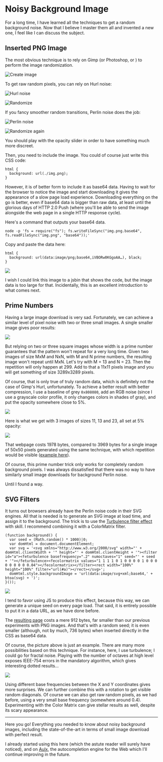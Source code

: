 # Noisy Background Image

For a long time, I have learned all the techniques to get a random background noise. Now that I believe I master them all and invented a new one, I feel like I can discuss the subject.

## Inserted PNG Image

The most obvious technique is to rely on Gimp (or Photoshop, or <insert your bitmap image doctoring progam>) to perform the image randomization.

![Create image](https://31.media.tumblr.com/523bb82392d8c333e41f71aa898f1d7b/tumblr_inline_nczepogDve1qmhxug.png)

To get raw random pixels, you can rely on Hurl noise:

![Hurl noise](https://31.media.tumblr.com/0cc96975b393845b33c9e6f636eb324b/tumblr_inline_nczeqbyFnu1qmhxug.png)

![Randomize](https://31.media.tumblr.com/cd370d6f4d89d13b1d84b7b73eee0df8/tumblr_inline_nczerxGF7T1qmhxug.png)

If you fancy smoother random transitions, Perlin noise does the job:

![Perlin noise](https://31.media.tumblr.com/44592240483eaa3e59168bf1f9408c0d/tumblr_inline_nczer4um2N1qmhxug.png)

![Randomize again](https://31.media.tumblr.com/eaa30a160ed17c28a8ce728a863093cc/tumblr_inline_nczes9Nlb81qmhxug.png)

You should play with the opacity slider in order to have something much more discreet.

Then, you need to include the image. You could of course just write this CSS code:

```
html {
  background: url(./img.png);
}
```

However, it is of better form to include it as base64 data. Having to wait for the browser to notice the image and start downloading it gives the appearance of a slow page load experience. Downloading everything on the go is better, even if base64 data is bigger than raw data, at least until the glorious days of HTTP 2.0 Push (where you'll be able to send the image alongside the web page in a single HTTP response cycle).

Here's a command that outputs your base64 data.

```
node -p 'fs = require("fs"); fs.writeFileSync("img.png.base64", fs.readFileSync("img.png", "base64"));'
```

Copy and paste the data here:

```
html {
  background: url(data:image/png;base64,iVBORw0KGgoAA…), black;
}
```

![](https://31.media.tumblr.com/78a9a9ecdbe5d8e90799c077805c28a5/tumblr_inline_ndcf0yDrcQ1qmhxug.png)

I wish I could link this image to a jsbin that shows the code, but the image data is too large for that. Incidentally, this is an excellent introduction to what comes next.

## Prime Numbers

Having a large image download is very sad. Fortunately, we can achieve a similar level of pixel noise with two or three small images. A single smaller image gives poor results:

![](https://31.media.tumblr.com/be0f58c9bd3e7e2c6f1def334e2ceb6c/tumblr_inline_ndcfaeaFO01qmhxug.png)

But relying on two or three square images whose width is a prime number guarantees that the pattern won't repeat for a very long time. Given two images of size MxM and NxN, with M and N prime numbers, the resulting image won't repeat until MxN. Let's try with M = 13 and N = 23. Then the repetition will only happen at 299. Add to that a 11x11 pixels image and you will get something of size 3289x3289 pixels.

Of course, that is only true of truly random data, which is definitely not the case of Gimp's Hurl, unfortunately. To achieve a better result with better compression, I use a baseline of grey `0x808080`, add an RGB noise (since I use a grayscale color profile, it only changes colors in shades of gray), and put the opacity somewhere close to 5%.

![](https://31.media.tumblr.com/ccadec989bdfa0453f36dd49910d2955/tumblr_inline_ndcl0tqAmT1qmhxug.png)

Here is what we get with 3 images of sizes 11, 13 and 23, all set at 5% opacity:

[![](https://31.media.tumblr.com/8669d610caa71c02bbeb929fc9e807cc/tumblr_inline_ndckv1MUBP1qmhxug.png)](http://jsbin.com/senaqu/1)

That webpage costs 1978 bytes, compared to 3969 bytes for a single image of 50x50 pixels generated using the same technique, with which repetition would be visible ([example here](http://jsbin.com/pepumo/1)).

Of course, this prime number trick only works for completely random background pixels. I was always dissatisfied that there was no way to have similarly small image downloads for background Perlin noise.

Until I found a way.

## SVG Filters

It turns out browsers already have the Perlin noise code in their SVG engines. All that is needed is to generate an SVG image at load time, and assign it to the background. The trick is to use the [Turbulence filter effect](http://www.w3.org/TR/SVG11/filters.html#feTurbulenceElement) with skill. I recommend combining it with a ColorMatrix filter.

    (function background() {
      var seed = (Math.random() * 1000)|0;
      var domHtml = document.documentElement;
      var svg = '<svg xmlns="http://www.w3.org/2000/svg" width="' + domHtml.clientWidth + '" height="' + domHtml.clientHeight + '"><filter id="a"><feturbulence basefrequency=".2" numoctaves="1" seed="' + seed + '"></feturbulence><fecolormatrix values="1 1 1 1 0 1 0 0 0 0 1 0 0 0 0 0 0 0 0 0.04"></fecolormatrix></filter><rect width="100%" height="100%" filter="url(#a)"></rect></svg>';
      domHtml.style.backgroundImage = 'url(data:image/svg+xml;base64,' + btoa(svg) + ')';
    }());

[![](https://31.media.tumblr.com/2254b3b5adc177e271fdbb76a9f5fe22/tumblr_inline_ndcmfiVzI41qmhxug.png)](http://jsbin.com/qihagu/1)

I tend to favor using JS to produce this effect, because this way, we can generate a unique seed on every page load. That said, it is entirely possible to put it in a data URL, as we have done before.

The [resulting page](http://jsbin.com/qihagu/1) costs a mere 912 bytes, far smaller than our previous experiments with PNG images. And that's with a random seed; it is even smaller (although, not by much, 736 bytes) when inserted directly in the CSS as base64 data.

Of course, the picture above is just an example. There are many more possibilities based on this technique. For instance, here, I use turbulence; I could go for fractal noise. Playing with the number of octaves at high level exposes IEEE-754 errors in the mandatory algorithm, which gives interesting dotted results…

![](https://31.media.tumblr.com/118c2ae294926513240f9f7e3b72ecd2/tumblr_inline_ndcn0fjpyi1qmhxug.png)

Using different base frequencies between the X and Y coordinates gives more surprises. We can further combine this with a rotation to get visible random diagonals. Of course we can also get raw random pixels, as we had before, using a very small base frequency (somewhere around 0.4). Experimenting with the Color Matrix can give stellar results as well, despite its scary appearance.

----

Here you go! Everything you needed to know about noisy background images, including the state-of-the-art in terms of small image download with perfect result.

I already started using this here (which the astute reader will surely have noticed), and on [Aulx](http://espadrine.github.io/aulx), the autocompletion engine for the Web which I'll continue improving in the future. </insert>

<script type="application/ld+json">
{ "@context": "http://schema.org",
  "@type": "BlogPosting",
  "datePublished": "2014-10-22T20:11:00Z",
  "keywords": "css svg" }
</script>
